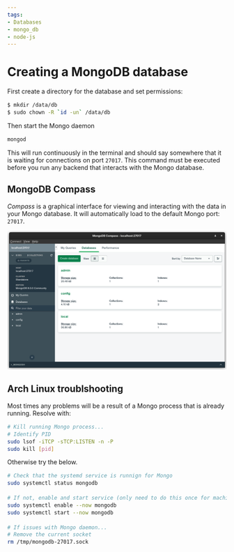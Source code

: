 ```yaml
---
tags:
- Databases
- mongo_db
- node-js
---
```


# Creating a MongoDB database

First create a directory for the database and set permissions:

```bash
$ mkdir /data/db
$ sudo chown -R `id -un` /data/db
```

Then start the Mongo daemon
```bash
mongod
```
This will run continuously in the terminal and should say somewhere that it is waiting for connections on port `27017`. This command must be executed before you run any backend that interacts with the Mongo database. 

## MongoDB Compass

_Compass_ is a graphical interface for viewing and interacting with the data in your Mongo database. It will automatically load to the default Mongo port: `27017`.

![](/img/mongo-compass.png)

## Arch Linux troublshooting
Most times any problems will be a result of a Mongo process that is already running. Resolve with:

```bash
# Kill running Mongo process...
# Identify PID
sudo lsof -iTCP -sTCP:LISTEN -n -P
sudo kill [pid]
```
Otherwise try the below.

```bash
# Check that the systemd service is runnign for Mongo
sudo systemctl status mongodb

# If not, enable and start service (only need to do this once for machine)
sudo systemctl enable --now mongodb
sudo systemctl start --now mongodb

# If issues with Mongo daemon...
# Remove the current socket
rm /tmp/mongodb-27017.sock
```
